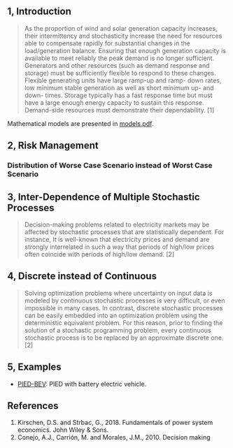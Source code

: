
## 1, Introduction

> As the proportion of wind and solar generation capacity increases, their intermittency and stochasticity increase the need for resources able to compensate rapidly for substantial changes in the load/generation balance. Ensuring that enough generation capacity is available to meet reliably the peak demand is no longer sufficient. Generators and other resources (such as demand response and storage) must be sufficiently flexible to respond to these changes. Flexible generating units have large ramp-up and ramp- down rates, low minimum stable generation as well as short minimum up- and down-­ times. Storage typically has a fast response time but must have a large enough energy capacity to sustain this response. Demand-side resources must demonstrate their dependability. [1]

Mathematical models are presented in [models.pdf](./models.pdf).

## 2, Risk Management

### Distribution of Worse Case Scenario instead of Worst Case Scenario

## 3, Inter-Dependence of Multiple Stochastic Processes

> Decision-making problems related to electricity markets may be affected by stochastic processes that are statistically dependent. For instance, It is well-known that electricity prices and demand are strongly interrelated in such a way that periods of high/low prices often coincide with periods of high/low demand. [2]

## 4, Discrete instead of Continuous

> Solving optimization problems where uncertainty on input data is modeled by continuous stochastic processes is very difficult, or even impossible in many cases. In contrast, discrete stochastic processes can be easily embedded into an optimization problem using the deterministic equivalent problem. For this reason, prior to finding the solution of a stochastic programming problem, every continuous stochastic process is to be replaced by an approximate discrete one. [2]

## 5, Examples

- [PIED-BEV](./example-BEV.md): PIED with battery electric vehicle.

## References

1. Kirschen, D.S. and Strbac, G., 2018. Fundamentals of power system economics. John Wiley & Sons.
2. Conejo, A.J., Carrión, M. and Morales, J.M., 2010. Decision making
